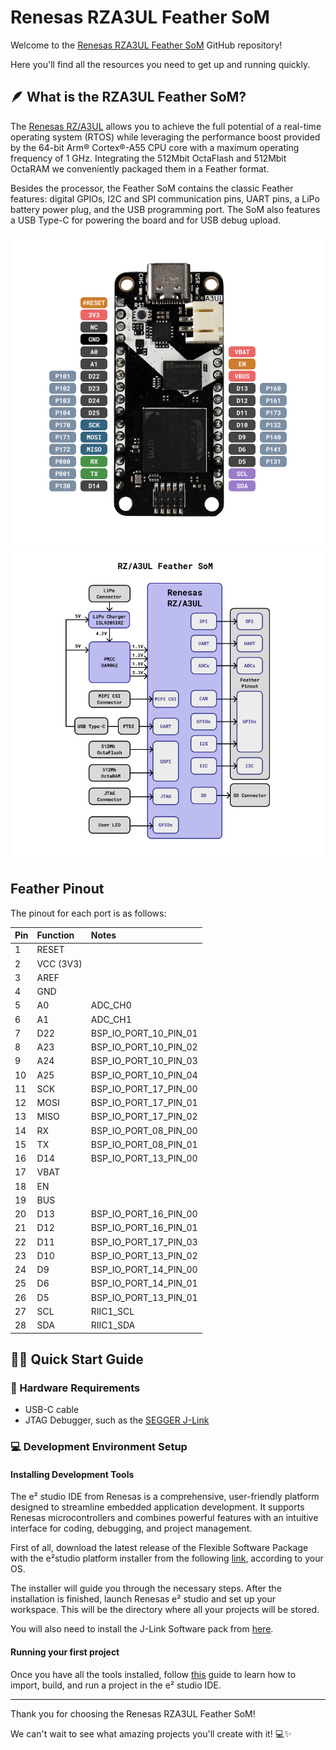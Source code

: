 # Renesas RZA3UL Feather SoM 

Welcome to the <a href="https://zalmotek.com/products/RZA3UL-Feather-SoM/">Renesas RZA3UL Feather SoM</a> GitHub repository!

Here you'll find all the resources you need to get up and running quickly.

## 🪶 What is the RZA3UL Feather SoM?

The <a href="https://www.renesas.com/en/products/microcontrollers-microprocessors/rz-mpus/rza3ul-powerful-1ghz-64-bit-mpus-rtos-support-enables-high-definition-hmi-and-quick-startup">Renesas RZ/A3UL</a> allows you to achieve the full potential of a real-time operating system (RTOS) while leveraging the performance boost provided by the 64-bit Arm® Cortex®-A55 CPU core with a maximum operating frequency of 1 GHz. Integrating the 512Mbit OctaFlash and 512Mbit OctaRAM we conveniently packaged them in a Feather format.

Besides the processor, the Feather SoM contains the classic Feather features: digital GPIOs, I2C and SPI communication pins, UART pins, a LiPo battery power plug, and the USB programming port. The SoM also features a USB Type-C for powering the board and for USB debug upload.

<p align="center">
  <img src="images/Feather-RZA3UL-pinout.png" height="500">
  <img src="images/Feather-RZA3UL-BD.png" height="500">
</p>

## Feather Pinout

The pinout for each port is as follows:

| Pin | Function | Notes |
| :-- | :-- | :-- |
| 1   | RESET |  |
| 2   | VCC (3V3) |  |
| 3   | AREF |  |
| 4   | GND |  |
| 5   | A0 | ADC_CH0 |
| 6   | A1 | ADC_CH1 |
| 7   | D22 | BSP_IO_PORT_10_PIN_01 |
| 8   | A23 | BSP_IO_PORT_10_PIN_02 |
| 9   | A24 | BSP_IO_PORT_10_PIN_03 |
| 10  | A25 | BSP_IO_PORT_10_PIN_04 |
| 11  | SCK | BSP_IO_PORT_17_PIN_00 |
| 12  | MOSI | BSP_IO_PORT_17_PIN_01 |
| 13  | MISO | BSP_IO_PORT_17_PIN_02 |
| 14  | RX | BSP_IO_PORT_08_PIN_00 |
| 15  | TX | BSP_IO_PORT_08_PIN_01 |
| 16  | D14 | BSP_IO_PORT_13_PIN_00 |
| 17  | VBAT |  |
| 18  | EN |  |
| 19  | BUS |  |
| 20  | D13 | BSP_IO_PORT_16_PIN_00 |
| 21  | D12 | BSP_IO_PORT_16_PIN_01 |
| 22  | D11 | BSP_IO_PORT_17_PIN_03 |
| 23  | D10 | BSP_IO_PORT_13_PIN_02 |
| 24  | D9  | BSP_IO_PORT_14_PIN_00 |
| 25  | D6  | BSP_IO_PORT_14_PIN_01 |
| 26  | D5  | BSP_IO_PORT_13_PIN_01 |
| 27  | SCL | RIIC1_SCL |
| 28  | SDA | RIIC1_SDA |

## 🐣🏁 Quick Start Guide

### 🔌 Hardware Requirements
- USB-C cable
- JTAG Debugger, such as the <a href="https://www.segger.com/products/debug-probes/j-link/">SEGGER J-Link</a>

### 💻 Development Environment Setup

#### Installing Development Tools

The e² studio IDE from Renesas is a comprehensive, user-friendly platform designed to streamline embedded application development. It supports Renesas microcontrollers and combines powerful features with an intuitive interface for coding, debugging, and project management.

First of all, download the latest release of the Flexible Software Package with the e²studio platform installer from the following <a href="https://www.renesas.com/us/en/software-tool/e2studio-information-rz-family">link</a>, according to your OS.

The installer will guide you through the necessary steps. After the installation is finished, launch Renesas e² studio and set up your workspace. This will be the directory where all your projects will be stored.

You will also need to install the J-Link Software pack from <a href="https://www.segger.com/products/debug-probes/j-link/technology/flash-download/">here</a>.

#### Running your first project

Once you have all the tools installed, follow <a href="https://github.com/Zalmotek/renesas-RZA3UL-feather/tree/main/firmware/Blink/RZA3UL_Feather_Blink">this</a> guide to learn how to import, build, and run a project in the e² studio IDE. 

---
Thank you for choosing the Renesas RZA3UL Feather SoM! 

We can't wait to see what amazing projects you'll create with it! 💻✨
